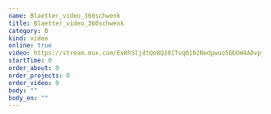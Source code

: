 ```yaml
---
name: Blaetter_video_360schwenk
title: Blaetter_video_360schwenk
category: B
kind: video
online: true
video: https://stream.mux.com/Ev8hSljdtQo8QJ01Tvq0102Nedpwuo5QbbW4ADvpj5SrRA.m3u8
startTime: 0
order_about: 0
order_projects: 0
order_video: 0
body: ""
body_en: ""
---
```

